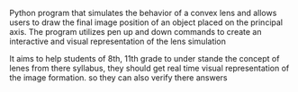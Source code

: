 Python program that simulates the behavior of a convex lens and allows users to draw the final image position of an object placed on the principal axis. The program utilizes pen up and down commands to create an interactive and visual representation of the lens simulation

It aims to help students of 8th, 11th grade to under stande the concept of lenes from there syllabus, they should get real time visual representation of the image formation. so they can also verify there answers
